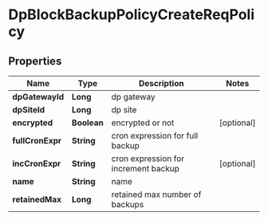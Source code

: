 # DpBlockBackupPolicyCreateReqPolicy

## Properties
Name | Type | Description | Notes
------------ | ------------- | ------------- | -------------
**dpGatewayId** | **Long** | dp gateway | 
**dpSiteId** | **Long** | dp site | 
**encrypted** | **Boolean** | encrypted or not |  [optional]
**fullCronExpr** | **String** | cron expression for full backup | 
**incCronExpr** | **String** | cron expression for increment backup |  [optional]
**name** | **String** | name | 
**retainedMax** | **Long** | retained max number of backups | 

